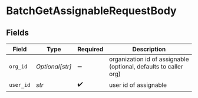 # BatchGetAssignableRequestBody


## Fields

| Field                                                            | Type                                                             | Required                                                         | Description                                                      |
| ---------------------------------------------------------------- | ---------------------------------------------------------------- | ---------------------------------------------------------------- | ---------------------------------------------------------------- |
| `org_id`                                                         | *Optional[str]*                                                  | :heavy_minus_sign:                                               | organization id of assignable (optional, defaults to caller org) |
| `user_id`                                                        | *str*                                                            | :heavy_check_mark:                                               | user id of assignable                                            |